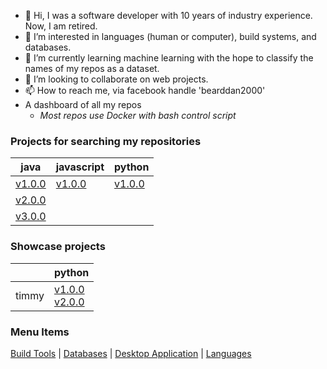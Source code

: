 - 👋 Hi, I was a software developer with 10 years of industry experience. Now, I am retired.
- 👀 I’m interested in languages (human or computer), build systems, and databases.
- 🌱 I’m currently learning machine learning with the hope to classify the names of my repos as a dataset.
- 💞️ I’m looking to collaborate on web projects.
- 📫 How to reach me, via facebook handle 'bearddan2000'
- A dashboard of all my repos 
    - *Most repos use Docker with bash control script*

### Projects for searching my repositories

| java | javascript | python |
| ---- | ---------- | ------ |
| [v1.0.0](https://github.com/bearddan2000/java-web-gradle-spring-thyme-github) | [v1.0.0](https://github.com/bearddan2000/javascript-web-github-repos.git) | [v1.0.0](https://github.com/bearddan2000/dev-python-cli-thread-json-git-repos) |
| [v2.0.0](https://github.com/bearddan2000/java-web-gradle-spring-thyme-dropwizard-github) | | |
| [v3.0.0](https://github.com/bearddan2000/java-web-gradle-spring-thyme-dropwizard-postgres-github) |

### Showcase projects
| | python |
| --------- | ------ |
| timmy | [ v1.0.0 ](https://github.com/bearddan2000/python-web-timmy-morning-report-v1.git) <br/> [ v2.0.0 ](https://github.com/bearddan2000/python-web-timmy-morning-report.git) |

### Menu Items
[Build Tools](BUILD.md) | [Databases](DATABASE.md) | [Desktop Application](DESKTOP.md) | [Languages](LANGUAGE.md)